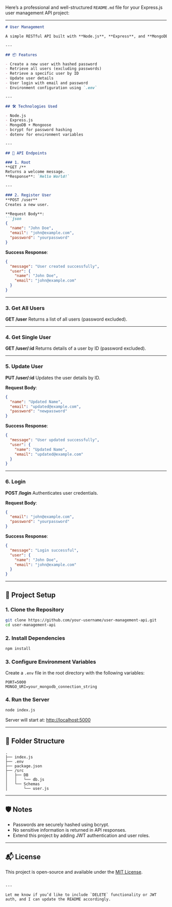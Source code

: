 Here’s a professional and well-structured `README.md` file for your Express.js user management API project:

---

````markdown
# User Management

A simple RESTful API built with **Node.js**, **Express**, and **MongoDB** for managing users. This includes user creation, reading, updating, deleting (optional), and authentication (login) functionalities.

---

## 📦 Features

- Create a new user with hashed password
- Retrieve all users (excluding passwords)
- Retrieve a specific user by ID
- Update user details
- User login with email and password
- Environment configuration using `.env`

---

## 🛠️ Technologies Used

- Node.js
- Express.js
- MongoDB + Mongoose
- bcrypt for password hashing
- dotenv for environment variables

---

## 🧾 API Endpoints

### 1. Root
**GET /**  
Returns a welcome message.  
**Response**: `Hello World!`

---

### 2. Register User  
**POST /user**  
Creates a new user.  

**Request Body**:
```json
{
  "name": "John Doe",
  "email": "john@example.com",
  "password": "yourpassword"
}
````

**Success Response**:

```json
{
  "message": "User created successfully",
  "user": {
    "name": "John Doe",
    "email": "john@example.com"
  }
}
```

---

### 3. Get All Users

**GET /user**
Returns a list of all users (password excluded).

---

### 4. Get Single User

**GET /user/\:id**
Returns details of a user by ID (password excluded).

---

### 5. Update User

**PUT /user/\:id**
Updates the user details by ID.

**Request Body**:

```json
{
  "name": "Updated Name",
  "email": "updated@example.com",
  "password": "newpassword"
}
```

**Success Response**:

```json
{
  "message": "User updated successfully",
  "user": {
    "name": "Updated Name",
    "email": "updated@example.com"
  }
}
```

---

### 6. Login

**POST /login**
Authenticates user credentials.

**Request Body**:

```json
{
  "email": "john@example.com",
  "password": "yourpassword"
}
```

**Success Response**:

```json
{
  "message": "Login successful",
  "user": {
    "name": "John Doe",
    "email": "john@example.com"
  }
}
```

---

## 🧰 Project Setup

### 1. Clone the Repository

```bash
git clone https://github.com/your-username/user-management-api.git
cd user-management-api
```

### 2. Install Dependencies

```bash
npm install
```

### 3. Configure Environment Variables

Create a `.env` file in the root directory with the following variables:

```
PORT=5000
MONGO_URI=your_mongodb_connection_string
```

### 4. Run the Server

```bash
node index.js
```

Server will start at: [http://localhost:5000](http://localhost:5000)

---

## 🧩 Folder Structure

```
.
├── index.js
├── .env
├── package.json
├── /src
│   ├── DB
│   │   └── db.js
│   └── Schemas
│       └── user.js
```

---

## 🛡️ Notes

* Passwords are securely hashed using bcrypt.
* No sensitive information is returned in API responses.
* Extend this project by adding JWT authentication and user roles.

---

## 📬 License

This project is open-source and available under the [MIT License](LICENSE).

```

---

Let me know if you’d like to include `DELETE` functionality or JWT auth, and I can update the README accordingly.
```
